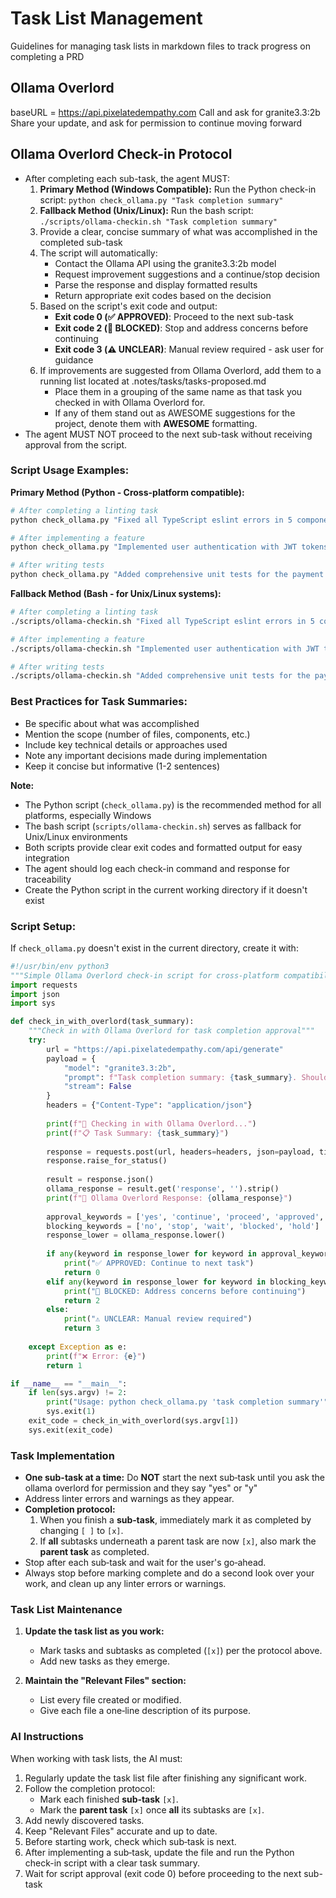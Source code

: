 # Task List Management

Guidelines for managing task lists in markdown files to track progress on completing a PRD

## Ollama Overlord
baseURL = https://api.pixelatedempathy.com
Call and ask for granite3.3:2b
Share your update, and ask for permission to continue moving forward

## Ollama Overlord Check-in Protocol

- After completing each sub-task, the agent MUST:
  1. **Primary Method (Windows Compatible):** Run the Python check-in script: `python check_ollama.py "Task completion summary"`
  2. **Fallback Method (Unix/Linux):** Run the bash script: `./scripts/ollama-checkin.sh "Task completion summary"`
  3. Provide a clear, concise summary of what was accomplished in the completed sub-task
  4. The script will automatically:
     - Contact the Ollama API using the granite3.3:2b model
     - Request improvement suggestions and a continue/stop decision
     - Parse the response and display formatted results
     - Return appropriate exit codes based on the decision
  5. Based on the script's exit code and output:
     - **Exit code 0 (✅ APPROVED)**: Proceed to the next sub-task
     - **Exit code 2 (🛑 BLOCKED)**: Stop and address concerns before continuing
     - **Exit code 3 (⚠️ UNCLEAR)**: Manual review required - ask user for guidance
  6. If improvements are suggested from Ollama Overlord, add them to a running list located at .notes/tasks/tasks-proposed.md
     - Place them in a grouping of the same name as that task you checked in with Ollama Overlord for.
     - If any of them stand out as AWESOME suggestions for the project, denote them with **AWESOME** formatting.
- The agent MUST NOT proceed to the next sub-task without receiving approval from the script.

### Script Usage Examples:

**Primary Method (Python - Cross-platform compatible):**
```bash
# After completing a linting task
python check_ollama.py "Fixed all TypeScript eslint errors in 5 components"

# After implementing a feature
python check_ollama.py "Implemented user authentication with JWT tokens and session management"

# After writing tests
python check_ollama.py "Added comprehensive unit tests for the payment processing module with 90% coverage"
```

**Fallback Method (Bash - for Unix/Linux systems):**
```bash
# After completing a linting task
./scripts/ollama-checkin.sh "Fixed all TypeScript eslint errors in 5 components"

# After implementing a feature
./scripts/ollama-checkin.sh "Implemented user authentication with JWT tokens and session management"

# After writing tests
./scripts/ollama-checkin.sh "Added comprehensive unit tests for the payment processing module with 90% coverage"
```

### Best Practices for Task Summaries:
- Be specific about what was accomplished
- Mention the scope (number of files, components, etc.)
- Include key technical details or approaches used
- Note any important decisions made during implementation
- Keep it concise but informative (1-2 sentences)

**Note:**  
- The Python script (`check_ollama.py`) is the recommended method for all platforms, especially Windows
- The bash script (`scripts/ollama-checkin.sh`) serves as fallback for Unix/Linux environments
- Both scripts provide clear exit codes and formatted output for easy integration
- The agent should log each check-in command and response for traceability
- Create the Python script in the current working directory if it doesn't exist

### Script Setup:
If `check_ollama.py` doesn't exist in the current directory, create it with:
```python
#!/usr/bin/env python3
"""Simple Ollama Overlord check-in script for cross-platform compatibility"""
import requests
import json
import sys

def check_in_with_overlord(task_summary):
    """Check in with Ollama Overlord for task completion approval"""
    try:
        url = "https://api.pixelatedempathy.com/api/generate"
        payload = {
            "model": "granite3.3:2b",
            "prompt": f"Task completion summary: {task_summary}. Should I continue to next task?",
            "stream": False
        }
        headers = {"Content-Type": "application/json"}
        
        print(f"🔄 Checking in with Ollama Overlord...")
        print(f"📋 Task Summary: {task_summary}")
        
        response = requests.post(url, headers=headers, json=payload, timeout=30)
        response.raise_for_status()
        
        result = response.json()
        ollama_response = result.get('response', '').strip()
        print(f"🤖 Ollama Overlord Response: {ollama_response}")
        
        approval_keywords = ['yes', 'continue', 'proceed', 'approved', 'go ahead', 'next']
        blocking_keywords = ['no', 'stop', 'wait', 'blocked', 'hold']
        response_lower = ollama_response.lower()
        
        if any(keyword in response_lower for keyword in approval_keywords):
            print("✅ APPROVED: Continue to next task")
            return 0
        elif any(keyword in response_lower for keyword in blocking_keywords):
            print("🛑 BLOCKED: Address concerns before continuing")
            return 2
        else:
            print("⚠️ UNCLEAR: Manual review required")
            return 3
            
    except Exception as e:
        print(f"❌ Error: {e}")
        return 1

if __name__ == "__main__":
    if len(sys.argv) != 2:
        print("Usage: python check_ollama.py 'task completion summary'")
        sys.exit(1)
    exit_code = check_in_with_overlord(sys.argv[1])
    sys.exit(exit_code)
```

### Task Implementation
- **One sub-task at a time:** Do **NOT** start the next sub‑task until you ask the ollama overlord for permission and they say "yes" or "y"
- Address linter errors and warnings as they appear.
- **Completion protocol:**  
  1. When you finish a **sub‑task**, immediately mark it as completed by changing `[ ]` to `[x]`.  
  2. If **all** subtasks underneath a parent task are now `[x]`, also mark the **parent task** as completed.  
- Stop after each sub‑task and wait for the user's go‑ahead.
- Always stop before marking complete and do a second look over your work, and clean up any linter errors or warnings.

### Task List Maintenance

1. **Update the task list as you work:**
   - Mark tasks and subtasks as completed (`[x]`) per the protocol above.
   - Add new tasks as they emerge.

2. **Maintain the "Relevant Files" section:**
   - List every file created or modified.
   - Give each file a one‑line description of its purpose.

### AI Instructions

When working with task lists, the AI must:

1. Regularly update the task list file after finishing any significant work.
2. Follow the completion protocol:
   - Mark each finished **sub‑task** `[x]`.
   - Mark the **parent task** `[x]` once **all** its subtasks are `[x]`.
3. Add newly discovered tasks.
4. Keep "Relevant Files" accurate and up to date.
5. Before starting work, check which sub‑task is next.
6. After implementing a sub‑task, update the file and run the Python check-in script with a clear task summary.
7. Wait for script approval (exit code 0) before proceeding to the next sub-task